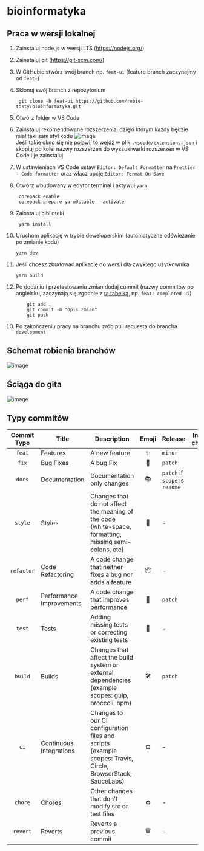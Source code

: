 # bioinformatyka

## Praca w wersji lokalnej

1. Zainstaluj node.js w wersji LTS (<https://nodejs.org/>)
2. Zainstaluj git (<https://git-scm.com/>)
3. W GitHubie stwórz swój branch np. `feat-ui` (feature branch zaczynajmy od `feat-`)
4. Sklonuj swój branch z repozytorium

        git clone -b feat-ui https://github.com/robie-tosty/bioinformatyka.git

5. Otwórz folder w VS Code
6. Zainstaluj rekomendowane rozszerzenia, dzięki którym każdy będzie miał taki sam styl kodu
          ![image](https://tattoocoder.com/content/images/size/w2000/2019/08/Screen-Shot-2019-08-14-at-2.53.11-PM-1.png)
          <!-- markdownlint-disable MD033 -->
          <br>Jeśli takie okno się nie pojawi, to wejdź w plik `.vscode/extensions.json` i skopiuj po kolei nazwy rozszerzeń do wyszukiwarki rozszerzeń w VS Code i je zainstaluj

7. W ustawieniach VS Code ustaw `Editor: Default Formatter` na `Prettier - Code formatter` oraz włącz opcję `Editor: Format On Save`

8. Otwórz wbudowany w edytor terminal i aktywuj `yarn`

        corepack enable
        corepack prepare yarn@stable --activate

9. Zainstaluj biblioteki

        yarn install

10. Uruchom aplikację w trybie deweloperskim (automatyczne odświeżanie po zmianie kodu)

        yarn dev

11. Jeśli chcesz zbudować aplikację do wersji dla zwykłego użytkownika

        yarn build

12. Po dodaniu i przetestowaniu zmian dodaj commit (nazwy commitów po angielsku, zaczynają się zgodnie z [tą tabelką](#typy-commitów), np. `feat: completed ui`)

            git add .
            git commit -m "Opis zmian"
            git push

13. Po zakończeniu pracy na branchu zrób pull requesta do brancha `development`

## Schemat robienia branchów

![image](https://user-images.githubusercontent.com/106035813/204865207-9b983e1d-a4c0-4c5e-b03a-c61e71794543.png)

## Ściąga do gita

![image](https://user-images.githubusercontent.com/106035813/204866729-c524a550-8108-41bb-8f67-9bfd100c829a.png)

## Typy commitów

| Commit Type | Title                    | Description                                                                                                 | Emoji | Release                        | Include in changelog |
| :---------: | ------------------------ | ----------------------------------------------------------------------------------------------------------- | :---: | ------------------------------ | :------------------: |
|   `feat`    | Features                 | A new feature                                                                                               |   ✨   | `minor`                        |        `true`        |
|    `fix`    | Bug Fixes                | A bug Fix                                                                                                   |   🐛   | `patch`                        |        `true`        |
|   `docs`    | Documentation            | Documentation only changes                                                                                  |   📚   | `patch` if `scope` is `readme` |        `true`        |
|   `style`   | Styles                   | Changes that do not affect the meaning of the code (white-space, formatting, missing semi-colons, etc)      |   💎   | -                              |        `true`        |
| `refactor`  | Code Refactoring         | A code change that neither fixes a bug nor adds a feature                                                   |   📦   | -                              |        `true`        |
|   `perf`    | Performance Improvements | A code change that improves performance                                                                     |   🚀   | `patch`                        |        `true`        |
|   `test`    | Tests                    | Adding missing tests or correcting existing tests                                                           |   🚨   | -                              |        `true`        |
|   `build`   | Builds                   | Changes that affect the build system or external dependencies (example scopes: gulp, broccoli, npm)         |   🛠   | `patch`                        |        `true`        |
|    `ci`     | Continuous Integrations  | Changes to our CI configuration files and scripts (example scopes: Travis, Circle, BrowserStack, SauceLabs) |   ⚙️   | -                              |        `true`        |
|   `chore`   | Chores                   | Other changes that don't modify src or test files                                                           |   ♻️   | -                              |        `true`        |
|  `revert`   | Reverts                  | Reverts a previous commit                                                                                   |   🗑   | -                              |        `true`        |
